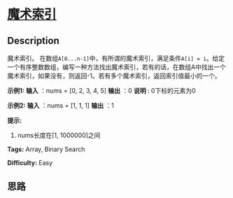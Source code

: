 # [魔术索引][title]

## Description

魔术索引。 在数组`A[0...n-1]`中，有所谓的魔术索引，满足条件`A[i] =
i`。给定一个有序整数数组，编写一种方法找出魔术索引，若有的话，在数组A中找出一个魔术索引，如果没有，则返回-1。若有多个魔术索引，返回索引值最小的一个。

**示例1:**
            **输入** ：nums = [0, 2, 3, 4, 5]    **输出** ：0    **说明** : 0下标的元素为0    

**示例2:**
            **输入** ：nums = [1, 1, 1]    **输出** ：1    

**提示:**

  1. nums长度在[1, 1000000]之间


**Tags:** Array, Binary Search

**Difficulty:** Easy

## 思路

[title]: https://leetcode-cn.com/problems/magic-index-lcci
